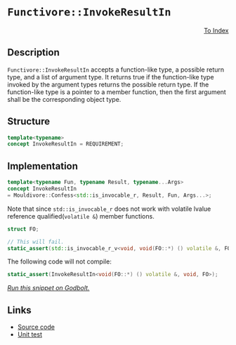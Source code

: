 <!-- Copyright 2024 Feng Mofan
SPDX-License-Identifier: Apache-2.0 -->

# `Functivore::InvokeResultIn`

<p style='text-align: right;'><a href="../../concepts.md#functivore-invoke-result-in">To Index</a></p>

## Description

`Functivore::InvokeResultIn` accepts a function-like type, a possible return type, and a list of argument type.
It returns true if the function-like type invoked by the argument types returns the possible return type.
If the function-like type is a pointer to a member function, then the first argument shall be the corresponding object type.

## Structure

```C++
template<typename>
concept InvokeResultIn = REQUIREMENT;
```

## Implementation

```C++
template<typename Fun, typename Result, typename...Args>
concept InvokeResultIn
= Mouldivore::Confess<std::is_invocable_r, Result, Fun, Args...>;
```

Note that since `std::is_invocable_r` does not work with volatile lvalue reference qualified(`volatile &`) member functions.

```C++
struct FO;

// This will fail.
static_assert(std::is_invocable_r_v<void, void(FO::*) () volatile &, FO>);
```

The following code will not compile:

```C++
static_assert(InvokeResultIn<void(FO::*) () volatile &, void, FO>);
```

[*Run this snippet on Godbolt.*](https://godbolt.org/#z:OYLghAFBqd5QCxAYwPYBMCmBRdBLAF1QCcAaPECAMzwBtMA7AQwFtMQByARg9KtQYEAysib0QXACx8BBAKoBnTAAUAHpwAMvAFYTStJg1DIApACYAQuYukl9ZATwDKjdAGFUtAK4sGIAGwAHKSuADJ4DJgAcj4ARpjEIGYA7KQADqgKhE4MHt6%2BAcEZWY4C4ZExLPGJKbaY9qUMQgRMxAR5Pn5BdQ05za0E5dFxCUmpCi1tHQXdEwNDldVjAJS2qF7EyOwcAPQAVAeHR8cnezsmGgCC%2B4cA1AAimGmujMh4mAq3R%2BdXN6f/xx%2BlwuwLMAGYIshvFhbiYwW4CABPZ4AfQIxCYhAUcOwIJBBEwLDSBgJcIRhOJTFJ8KRz2YbAAdEycbcoUwFJ9lMRMPhRATSLdaYxWJgmQzsPQ2IJsWDcVc0AwtmkCLcPAwqB9PnD7rcuTy8HzMGSJYTGAQFGKcSAQAA3MReI1gqxXEF/AHug5At23ACSRMlZqpOS%2Bhy9HvDZzxVwJ/qpjoRyOFbFuADEvAwBUL6ZhbgAlD5eWgETOJ7Niy7EYAyuWXBVKlU%2Bhg21AAa0w%2BYUhYIjbxYJ1ao1HLJE3Q1rwChREWboli9BRZDzBaLArTGduFarltlcOdwN%2BEc9rqOtwAKh9zSHD/uD0CQRNiF4HKmAPI7qPXHanhDj24AdzotC3FQmK0Ayd4tI4yAouyShtBAI5jhOU6oDOc7ECiNpks2eDoAK2HoBAKbPtaezLLcEBkc2JJ0Dm5j%2BCur6yssb6/J%2BJ7fp8/60IBwF0Lc7J/vUoHgUGUEwQkBAQI2zZth2XY9vC%2BGEcRICkeRlGeEG9CwmY9G3PhDE4sxTocKstCcAArLwfgcFopCoJwbjWNYtwKOsmy0eCPCkAQmimasLYgJIgQMmCACcYXJGCgRRWYgQWZIYLSOZHCSLwLASBoGikDZdkORwvAKCA2W%2BbZpmkHAsAwIgIDrAQaReMWFAQGgRI0cQUQipwqiBP4AC0/iSLcwDIMgtxSAyZi8PqRDEDhej8IIIhiOwUgyIIigqOoZWkLoXCkL%2BGJpJwPBmZZ1l%2BfZnDPo1DUqqgVC3D1/WDcNo3jZIk3kR4bX0MQOlglwyy8KVWirBASCtWk7XkJQUPtSAwBSGYfB0ASxBFRAsSXbEEStIiJ28LjzDEIiz6xNomAOITpCtVKBDPgwtAEztWCxF4wBuGItBFdwvBYCwhjAOIrN4NyDh4DaHyXZgqhU412zeREBIpXZtB4LEGKkx4WCXeieAZXzpBS8QsSZJgjyC0Y6tGH5qxUAYVYAGrvL%2Bz50jTi3CKI4hrV7m1qJde36ELKDOZY%2Bga0VkCrKgyo5LzfUjtqpiWNYZh5Sbc1YNHFE9FTjQuAw7ieJ0ehhBEwxVKM%2B3FNkAjTH4teZPXDALCMiT7XYBd9JM7SlwUXf1D3Aj9G07fV53th943ehzOPleLDXqxuRsWwSGdHBWTll35U9vUDUNI1jRNZjkbghAkADQMg3bqwIJgTBYIkeeBYlDJhWCySSBokhmJI/gsoWX8GFfQnA0qkAyoDBk/guBBDCoEOBCUuAWU/vRXKvB8qFWKj5O2FVqoQ1qrdRqsMWqoF%2BgkTqbBOCtBYDaZIfUmCsgMEYcaYUGRcAZHZGaJB5r7S9stX20h/ZKEDjtXQKNDpMGOnzTe28MFXQ4DdeqjVbgPX3i9IabJWFcHYZwjQ31yHQz%2BgDMwwNcFlXBpDIxMNmrwz%2BigFhSMwpcGyjQIsCRMbYx2sTfGNNfGk3JpTamRs6ZmkZszS6bMOZc24rzbyAshYizsvgcWjgpa824XLZACsabK3qJddWmt8Y622HZfWhtvImzNkoS2SSIigEsXwR2CgXaYDdh7I2AifarWEbIAO207ISJDrbVOVgI5FNzrHeOAhE7Jz7GM9OmcEjZ2ljHfOEtnAQFcLPfaFcKgdz0HXRouz0gt0aBPJYQ9eijxngPJuGzGhj0GIvQ5Xc7n5AefPF5BzJ4bzWGvVaciLo7T3s9Q%2BzChZsI4Vw8%2B%2BBZrX3MaDfypAH5P1GHnFKECoHsN/skVByQop/wAZIfaCisG2Bwci8GBCkB1TuqQ%2BxlCuocFoa9FgCgbRjRtLohkJJzzTXhbw0c/DZCCN6eteQojBk6BAGCA6R1CbAp3qC66xD7qPVUOyzl3LeX8omIYih/1zBgjBEivBhCmVkDsTYhxXK0hpAwrolE%2BqCAoi1cItGnjKDeLsgElm3l/VBILjTMJggIksxSZgdmnNubxP5oSJJZT%2BZix7hkmW2TclG3yarXgRStaIlKXrOalTeDVPNnU62DS8EOyYM7V27tGCezFT0iQfSNrSqDnKkZxhw42EmfAaZjReY7AQosywGdMFZxwmsvO3dNl%2BG2cXU5%2Byq5XLOSUHIpzjk5EuTXR5vcBinPnU8vue6p7fOPWe15fygYAo8v8lK8jd6cCetqrl%2Bk9VxgNRAC%2BCKTU3wsWDe%2Bj9n6UE3tipI7DTUWQsr/VxGhTXJG6OSzg2CSp31IIFCynDAEaF0lwXSyQpDANg2AjgYIQV5TQ0BlFKUpoquowVWjyxVgmyyM4SQQA)

## Links

- [Source code](../../../../conceptrodon/functivore/concepts/invoke_result_in.hpp)
- [Unit test](../../../../tests/unit/concepts/functivore/invoke_result_in.test.hpp)
